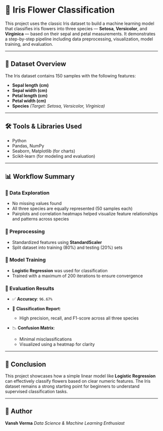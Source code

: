 # 🌸 Iris Flower Classification

This project uses the classic Iris dataset to build a machine learning model that classifies iris flowers into three species — **Setosa**, **Versicolor**, and **Virginica** — based on their sepal and petal measurements. It demonstrates a step-by-step pipeline including data preprocessing, visualization, model training, and evaluation.

---

## 📂 Dataset Overview

The Iris dataset contains 150 samples with the following features:

* **Sepal length (cm)**
* **Sepal width (cm)**
* **Petal length (cm)**
* **Petal width (cm)**
* **Species** *(Target: Setosa, Versicolor, Virginica)*

---

## 🛠️ Tools & Libraries Used

* Python
* Pandas, NumPy
* Seaborn, Matplotlib (for charts)
* Scikit-learn (for modeling and evaluation)

---

## 📊 Workflow Summary

### 🔹 Data Exploration

* No missing values found
* All three species are equally represented (50 samples each)
* Pairplots and correlation heatmaps helped visualize feature relationships and patterns across species

### 🔹 Preprocessing

* Standardized features using **StandardScaler**
* Split dataset into training (80%) and testing (20%) sets

### 🔹 Model Training

* **Logistic Regression** was used for classification
* Trained with a maximum of 200 iterations to ensure convergence

### 🔹 Evaluation Results

* ✅ **Accuracy**: `96.67%`
* 📄 **Classification Report**:

  * High precision, recall, and F1-score across all three species
* 📉 **Confusion Matrix**:

  * Minimal misclassifications
  * Visualized using a heatmap for clarity

---

## 📌 Conclusion

This project showcases how a simple linear model like **Logistic Regression** can effectively classify flowers based on clear numeric features. The Iris dataset remains a strong starting point for beginners to understand supervised classification tasks.

---

## 👤 Author

**Vansh Verma**
*Data Science & Machine Learning Enthusiast*
